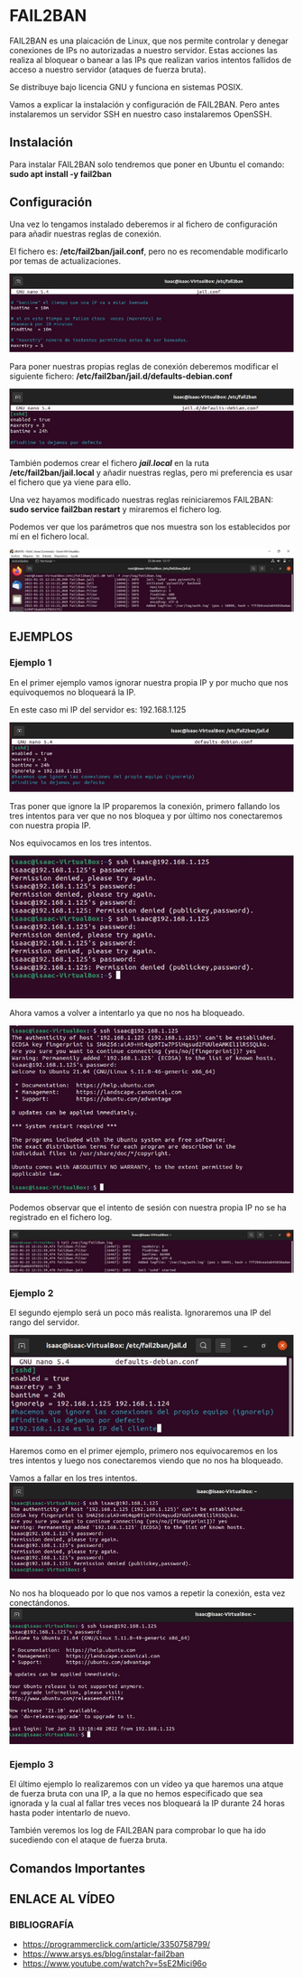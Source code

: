 # FAIL2BAN
FAIL2BAN es una plaicación de Linux, que nos permite controlar y denegar conexiones de IPs no autorizadas a nuestro servidor.
Estas acciones las realiza al bloquear o banear a las IPs que realizan varios intentos fallidos de acceso a nuestro servidor (ataques de fuerza bruta).

Se distribuye bajo licencia GNU y funciona en sistemas POSIX.

Vamos a explicar la instalación y configuración de FAIL2BAN.
Pero antes instalaremos un servidor SSH en nuestro caso instalaremos OpenSSH.

## Instalación

Para instalar FAIL2BAN solo tendremos que poner en Ubuntu el comando: 
**sudo apt install -y fail2ban**

## Configuración

Una vez lo tengamos instalado deberemos ir al fichero de configuración para añadir nuestras reglas de conexión.

El fichero es: **/etc/fail2ban/jail.conf**, pero no es recomendable modificarlo por temas de actualizaciones.

<img src="FAIL2BAN\1.JPG" alt="fichero">

Para poner nuestras propias reglas de conexión deberemos modificar el siguiente fichero: **/etc/fail2ban/jail.d/defaults-debian.conf**

<img src="FAIL2BAN\2.JPG" alt="fichero-local">

También podemos crear el fichero ***jail.local*** en la ruta **/etc/fail2ban/jail.local** y añadir nuestras reglas, pero mi preferencia es usar el fichero que ya viene para ello.

Una vez hayamos modificado nuestras reglas reiniciaremos FAIL2BAN: **sudo service fail2ban restart** y miraremos el fichero log.

Podemos ver que los parámetros que nos muestra son los establecidos por mí en el fichero local.

<img src="FAIL2BAN\3.JPG" alt="logs">


## EJEMPLOS
### Ejemplo 1
En el primer ejemplo vamos ignorar nuestra propia IP y por mucho que nos equivoquemos no bloqueará la IP.

En este caso mi IP del servidor es: 192.168.1.125

<img src="FAIL2BAN\4.JPG" alt="ipServer">

Tras poner que ignore la IP proparemos la conexión, primero fallando los tres intentos para ver que no nos bloquea y por último nos conectaremos con nuestra propia IP.


Nos equivocamos en los tres intentos.

<img src="FAIL2BAN\5.JPG" alt="intento-fallido">

Ahora vamos a volver a intentarlo ya que no nos ha bloqueado.

<img src="FAIL2BAN\6.JPG" alt="intento-aceptado">

Podemos observar que el intento de sesión con nuestra propia IP no se ha registrado en el fichero log.

<img src="FAIL2BAN\7.JPG" alt="logs">

### Ejemplo 2
El segundo ejemplo será un poco más realista.
Ignoraremos una IP del rango del servidor.

<img src="FAIL2BAN\8.JPG" alt="registro-ip">

Haremos como en el primer ejemplo, primero nos equivocaremos en los tres intentos y luego nos conectaremos viendo que no nos ha bloqueado.

Vamos a fallar en los tres intentos.
<img src="FAIL2BAN\9.JPG" alt="conexionFallida">

No nos ha bloqueado por lo que nos vamos a repetir la conexión, esta vez conectándonos.
<img src="FAIL2BAN\10.JPG" alt="conexionAceptada">

### Ejemplo 3

El último ejemplo lo realizaremos con un vídeo ya que haremos una atque de fuerza bruta con una IP, a la que no hemos especificado que sea ignorada y la cual al fallar tres veces nos bloqueará la IP durante 24 horas hasta poder intentarlo de nuevo.

También veremos los log de FAIL2BAN para comprobar lo que ha ido sucediendo con el ataque de fuerza bruta.

## Comandos Importantes



## ENLACE AL VÍDEO


### BIBLIOGRAFÍA
- https://programmerclick.com/article/3350758799/
- https://www.arsys.es/blog/instalar-fail2ban
- https://www.youtube.com/watch?v=5sE2Mici96o
